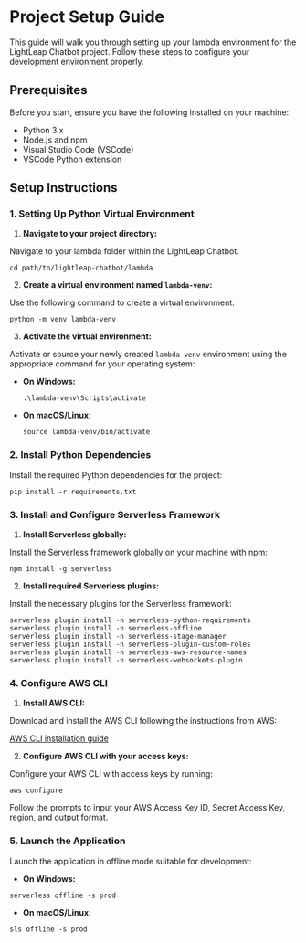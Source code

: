 # Project Setup Guide

This guide will walk you through setting up your lambda environment for the LightLeap Chatbot project. Follow these steps to configure your development environment properly.

## Prerequisites

Before you start, ensure you have the following installed on your machine:
- Python 3.x
- Node.js and npm
- Visual Studio Code (VSCode)
- VSCode Python extension

## Setup Instructions

### 1. Setting Up Python Virtual Environment

1. **Navigate to your project directory:**

Navigate to your lambda folder within the LightLeap Chatbot.
```
cd path/to/lightleap-chatbot/lambda
```

2. **Create a virtual environment named `lambda-venv`:**

Use the following command to create a virtual environment:
```
python -m venv lambda-venv
```

3. **Activate the virtual environment:**

Activate or source your newly created `lambda-venv` environment using the appropriate command for your operating system:

- **On Windows:**

  ```
  .\lambda-venv\Scripts\activate
  ```

- **On macOS/Linux:**

  ```
  source lambda-venv/bin/activate
  ```

### 2. Install Python Dependencies

Install the required Python dependencies for the project:
```
pip install -r requirements.txt
```


### 3. Install and Configure Serverless Framework

1. **Install Serverless globally:**

Install the Serverless framework globally on your machine with npm:

```
npm install -g serverless
```


2. **Install required Serverless plugins:**

Install the necessary plugins for the Serverless framework:

```
serverless plugin install -n serverless-python-requirements
serverless plugin install -n serverless-offline
serverless plugin install -n serverless-stage-manager
serverless plugin install -n serverless-plugin-custom-roles
serverless plugin install -n serverless-aws-resource-names
serverless plugin install -n serverless-websockets-plugin
```


### 4. Configure AWS CLI

1. **Install AWS CLI:**

Download and install the AWS CLI following the instructions from AWS:

[AWS CLI installation guide](https://docs.aws.amazon.com/cli/latest/userguide/getting-started-install.html)

2. **Configure AWS CLI with your access keys:**

Configure your AWS CLI with access keys by running:

```
aws configure
```

Follow the prompts to input your AWS Access Key ID, Secret Access Key, region, and output format.


### 5. Launch the Application

Launch the application in offline mode suitable for development:

- **On Windows:**
```
serverless offline -s prod
```

- **On macOS/Linux:**

```
sls offline -s prod
```
